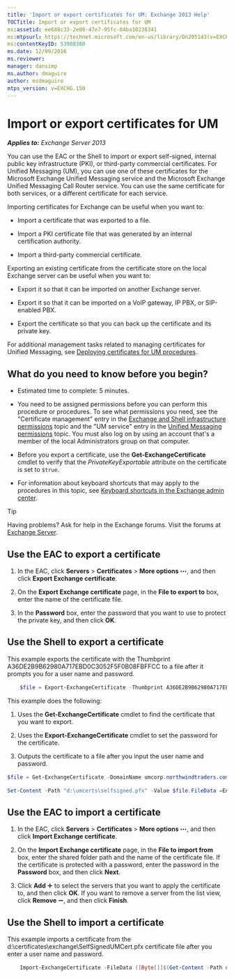 ```yaml
---
title: 'Import or export certificates for UM: Exchange 2013 Help'
TOCTitle: Import or export certificates for UM
ms:assetid: ee688c33-2e08-47e7-95fc-04ba10238341
ms:mtpsurl: https://technet.microsoft.com/en-us/library/Dn205143(v=EXCHG.150)
ms:contentKeyID: 53908380
ms.date: 12/09/2016
ms.reviewer: 
manager: dansimp
ms.author: dmaguire
author: msdmaguire
mtps_version: v=EXCHG.150
---
```


# Import or export certificates for UM

_**Applies to:** Exchange Server 2013_

You can use the EAC or the Shell to import or export self-signed, internal public key infrastructure (PKI), or third-party commercial certificates. For Unified Messaging (UM), you can use one of these certificates for the Microsoft Exchange Unified Messaging service and the Microsoft Exchange Unified Messaging Call Router service. You can use the same certificate for both services, or a different certificate for each service.

Importing certificates for Exchange can be useful when you want to:

  - Import a certificate that was exported to a file.

  - Import a PKI certificate file that was generated by an internal certification authority.

  - Import a third-party commercial certificate.

Exporting an existing certificate from the certificate store on the local Exchange server can be useful when you want to:

  - Export it so that it can be imported on another Exchange server.

  - Export it so that it can be imported on a VoIP gateway, IP PBX, or SIP-enabled PBX.

  - Export the certificate so that you can back up the certificate and its private key.

For additional management tasks related to managing certificates for Unified Messaging, see [Deploying certificates for UM procedures](deploying-certificates-for-um-procedures-exchange-2013-help.md).

## What do you need to know before you begin?

  - Estimated time to complete: 5 minutes.

  - You need to be assigned permissions before you can perform this procedure or procedures. To see what permissions you need, see the "Certificate management" entry in the [Exchange and Shell infrastructure permissions](exchange-and-shell-infrastructure-permissions-exchange-2013-help.md) topic and the "UM service" entry in the [Unified Messaging permissions](unified-messaging-permissions-exchange-2013-help.md) topic. You must also log on by using an account that's a member of the local Administrators group on that computer.

  - Before you export a certificate, use the **Get-ExchangeCertificate** cmdlet to verify that the *PrivateKeyExportable* attribute on the certificate is set to `$true`.

  - For information about keyboard shortcuts that may apply to the procedures in this topic, see [Keyboard shortcuts in the Exchange admin center](keyboard-shortcuts-in-the-exchange-admin-center-2013-help.md).

> [!TIP]
> Having problems? Ask for help in the Exchange forums. Visit the forums at [Exchange Server](https://go.microsoft.com/fwlink/p/?linkid=60612).

## Use the EAC to export a certificate

1. In the EAC, click **Servers** \> **Certificates** \> **More options** ![More Options Icon](images/JJ150550.5381819e-3b21-4873-8714-e9b956290b28(EXCHG.150).gif "More Options Icon"), and then click **Export Exchange certificate**.

2. On the **Export Exchange certificate** page, in the **File to export to** box, enter the name of the certificate file.

3. In the **Password** box, enter the password that you want to use to protect the private key, and then click **OK**.

## Use the Shell to export a certificate

This example exports the certificate with the Thumbprint A36DE2B9B62980A717EBD0C3052F5F0B08FBFFCC to a file after it prompts you for a user name and password.

```powershell
    $file = Export-ExchangeCertificate -Thumbprint A36DE2B9B62980A717EBD0C3052F5F0B08FBFFCC -BinaryEncoded:$true -Password (Get-Credential).password
```

This example does the following:

1. Uses the **Get-ExchangeCertificate** cmdlet to find the certificate that you want to export.

2. Uses the **Export-ExchangeCertificate** cmdlet to set the password for the certificate.

3. Outputs the certificate to a file after you input the user name and password.

<!-- end list -->

  ```powershell
  $file = Get-ExchangeCertificate -DomainName umcorp.northwindtraders.com | Export-ExchangeCertificate -BinaryEncoded:$true -Password (Get-Credential).password
  ```

  ```powershell
  Set-Content -Path "d:\umcerts\selfsigned.pfx" -Value $file.FileData =Encoding Byte
  ```

## Use the EAC to import a certificate

1. In the EAC, click **Servers** \> **Certificates** \> **More options** ![More Options Icon](images/JJ150550.5381819e-3b21-4873-8714-e9b956290b28(EXCHG.150).gif "More Options Icon"), and then click **Import Exchange certificate**.

2. On the **Import Exchange certificate** page, in the **File to import from** box, enter the shared folder path and the name of the certificate file. If the certificate is protected with a password, enter the password in the **Password** box, and then click **Next**.

3. Click **Add** ![Add Icon](images/JJ218640.c1e75329-d6d7-4073-a27d-498590bbb558(EXCHG.150).gif "Add Icon") to select the servers that you want to apply the certificate to, and then click **OK**. If you want to remove a server from the list view, click **Remove** ![Remove icon](images/Dd362328.479b6ced-8d64-4277-a725-f17fea202b28(EXCHG.150).gif "Remove icon"), and then click **Finish**.

## Use the Shell to import a certificate

This example imports a certificate from the d:\\certificates\\exchange\\SelfSignedUMCert.pfx certificate file after you enter a user name and password.

```powershell
    Import-ExchangeCertificate -FileData ([Byte[]]$(Get-Content -Path d:\certificates\exchange\SelfSignedUMCert.pfx -Encoding Byte -ReadCount 0)) -Password:(Get-Credential).password
```

